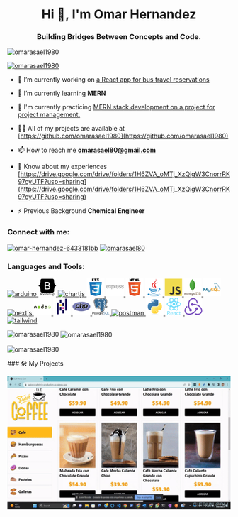 <h1 align="center">Hi 👋, I'm Omar Hernandez</h1>
<h3 align="center">Building Bridges Between Concepts and Code.</h3>

<p align="left"> <img src="https://komarev.com/ghpvc/?username=omarasael1980&label=Profile%20views&color=0e75b6&style=flat" alt="omarasael1980" /> </p>

<p align="left"> <a href="https://github.com/ryo-ma/github-profile-trophy"><img src="https://github-profile-trophy.vercel.app/?username=omarasael1980" alt="omarasael1980" /></a> </p>

- 🔭 I’m currently working on [a React app for bus travel reservations](https://github.com/omarasael1980/busDolphins.git)

- 🌱 I’m currently learning **MERN**

- 👯 I'm currently practicing [MERN stack development on a project for project management.](https://github.com/omarasael1980/uptask-mern)

- 👨‍💻 All of my projects are available at [https://github.com/omarasael1980](https://github.com/omarasael1980)

- 📫 How to reach me **omarasael80@gmail.com**

- 📄 Know about my experiences [https://drive.google.com/drive/folders/1H6ZVA_oMTj_XzQigW3CnorrRK97oyUTF?usp=sharing](https://drive.google.com/drive/folders/1H6ZVA_oMTj_XzQigW3CnorrRK97oyUTF?usp=sharing)

- ⚡ Previous Background **Chemical Engineer**

<h3 align="left">Connect with me:</h3>
<p align="left">
<a href="https://linkedin.com/in/omar-hernandez-6433181bb" target="blank"><img align="center" src="https://raw.githubusercontent.com/rahuldkjain/github-profile-readme-generator/master/src/images/icons/Social/linked-in-alt.svg" alt="omar-hernandez-6433181bb" height="30" width="40" /></a>
<a href="https://www.hackerrank.com/omarasael80" target="blank"><img align="center" src="https://raw.githubusercontent.com/rahuldkjain/github-profile-readme-generator/master/src/images/icons/Social/hackerrank.svg" alt="omarasael80" height="30" width="40" /></a>
</p>

<h3 align="left">Languages and Tools:</h3>
<p align="left"> <a href="https://www.arduino.cc/" target="_blank" rel="noreferrer"> <img src="https://cdn.worldvectorlogo.com/logos/arduino-1.svg" alt="arduino" width="40" height="40"/> </a> <a href="https://getbootstrap.com" target="_blank" rel="noreferrer"> <img src="https://raw.githubusercontent.com/devicons/devicon/master/icons/bootstrap/bootstrap-plain-wordmark.svg" alt="bootstrap" width="40" height="40"/> </a> <a href="https://www.chartjs.org" target="_blank" rel="noreferrer"> <img src="https://www.chartjs.org/media/logo-title.svg" alt="chartjs" width="40" height="40"/> </a> <a href="https://www.w3schools.com/css/" target="_blank" rel="noreferrer"> <img src="https://raw.githubusercontent.com/devicons/devicon/master/icons/css3/css3-original-wordmark.svg" alt="css3" width="40" height="40"/> </a> <a href="https://expressjs.com" target="_blank" rel="noreferrer"> <img src="https://raw.githubusercontent.com/devicons/devicon/master/icons/express/express-original-wordmark.svg" alt="express" width="40" height="40"/> </a> <a href="https://www.w3.org/html/" target="_blank" rel="noreferrer"> <img src="https://raw.githubusercontent.com/devicons/devicon/master/icons/html5/html5-original-wordmark.svg" alt="html5" width="40" height="40"/> </a> <a href="https://www.java.com" target="_blank" rel="noreferrer"> <img src="https://raw.githubusercontent.com/devicons/devicon/master/icons/java/java-original.svg" alt="java" width="40" height="40"/> </a> <a href="https://developer.mozilla.org/en-US/docs/Web/JavaScript" target="_blank" rel="noreferrer"> <img src="https://raw.githubusercontent.com/devicons/devicon/master/icons/javascript/javascript-original.svg" alt="javascript" width="40" height="40"/> </a> <a href="https://www.mongodb.com/" target="_blank" rel="noreferrer"> <img src="https://raw.githubusercontent.com/devicons/devicon/master/icons/mongodb/mongodb-original-wordmark.svg" alt="mongodb" width="40" height="40"/> </a> <a href="https://www.mysql.com/" target="_blank" rel="noreferrer"> <img src="https://raw.githubusercontent.com/devicons/devicon/master/icons/mysql/mysql-original-wordmark.svg" alt="mysql" width="40" height="40"/> </a> <a href="https://nextjs.org/" target="_blank" rel="noreferrer"> <img src="https://cdn.worldvectorlogo.com/logos/nextjs-2.svg" alt="nextjs" width="40" height="40"/> </a> <a href="https://nodejs.org" target="_blank" rel="noreferrer"> <img src="https://raw.githubusercontent.com/devicons/devicon/master/icons/nodejs/nodejs-original-wordmark.svg" alt="nodejs" width="40" height="40"/> </a> <a href="https://pandas.pydata.org/" target="_blank" rel="noreferrer"> <img src="https://raw.githubusercontent.com/devicons/devicon/2ae2a900d2f041da66e950e4d48052658d850630/icons/pandas/pandas-original.svg" alt="pandas" width="40" height="40"/> </a> <a href="https://www.php.net" target="_blank" rel="noreferrer"> <img src="https://raw.githubusercontent.com/devicons/devicon/master/icons/php/php-original.svg" alt="php" width="40" height="40"/> </a> <a href="https://www.postgresql.org" target="_blank" rel="noreferrer"> <img src="https://raw.githubusercontent.com/devicons/devicon/master/icons/postgresql/postgresql-original-wordmark.svg" alt="postgresql" width="40" height="40"/> </a> <a href="https://postman.com" target="_blank" rel="noreferrer"> <img src="https://www.vectorlogo.zone/logos/getpostman/getpostman-icon.svg" alt="postman" width="40" height="40"/> </a> <a href="https://www.python.org" target="_blank" rel="noreferrer"> <img src="https://raw.githubusercontent.com/devicons/devicon/master/icons/python/python-original.svg" alt="python" width="40" height="40"/> </a> <a href="https://reactjs.org/" target="_blank" rel="noreferrer"> <img src="https://raw.githubusercontent.com/devicons/devicon/master/icons/react/react-original-wordmark.svg" alt="react" width="40" height="40"/> </a> <a href="https://redux.js.org" target="_blank" rel="noreferrer"> <img src="https://raw.githubusercontent.com/devicons/devicon/master/icons/redux/redux-original.svg" alt="redux" width="40" height="40"/> </a> <a href="https://tailwindcss.com/" target="_blank" rel="noreferrer"> <img src="https://www.vectorlogo.zone/logos/tailwindcss/tailwindcss-icon.svg" alt="tailwind" width="40" height="40"/> </a> </p>

<p><img align="left" src="https://github-readme-stats.vercel.app/api/top-langs?username=omarasael1980&show_icons=true&locale=en&layout=compact" alt="omarasael1980" /></p>

<p>&nbsp;<img align="center" src="https://github-readme-stats.vercel.app/api?username=omarasael1980&show_icons=true&locale=en" alt="omarasael1980" /></p>

<p><img align="center" src="https://github-readme-streak-stats.herokuapp.com/?user=omarasael1980&" alt="omarasael1980" /></p>
### 🛠️ My Projects
  
<a href="https://github.com/omarasael1980/quioscoCafeteria" target="_blank"> <img alt="sheetsdatabase" src="./projects/React_Coffe_Quioco_Cliente.gif"  height="300" align="left"> </a>
 

